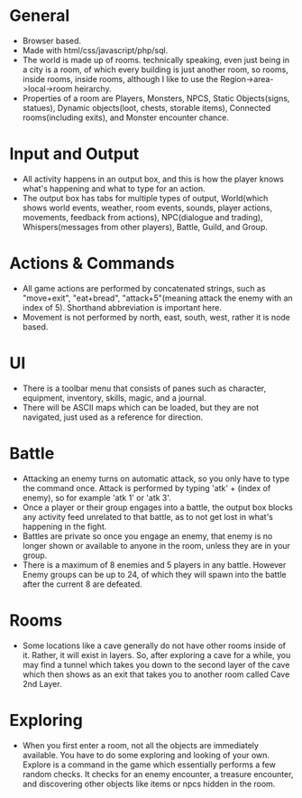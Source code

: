# General
- Browser based.
- Made with html/css/javascript/php/sql.
- The world is made up of rooms. technically speaking, even just being in a city is a room, of which every building is just another room, so rooms, inside rooms, inside rooms, although I like to use the Region->area->local->room heirarchy.
- Properties of a room are Players, Monsters, NPCS, Static Objects(signs, statues), Dynamic objects(loot, chests, storable items), Connected rooms(including exits), and Monster encounter chance.

# Input and Output
- All activity happens in an output box, and this is how the player knows what's happening and what to type for an action.
- The output box has tabs for multiple types of output, World(which shows world events, weather, room events, sounds, player actions, movements, feedback from actions), NPC(dialogue and trading), Whispers(messages from other players), Battle, Guild, and Group.

# Actions & Commands
- All game actions are performed by concatenated strings, such as "move+exit", "eat+bread", "attack+5"(meaning attack the enemy with an index of 5). Shorthand abbreviation is important here.
- Movement is not performed by north, east, south, west, rather it is node based.

# UI
- There is a toolbar menu that consists of panes such as character, equipment, inventory, skills, magic, and a journal.
- There will be ASCII maps which can be loaded, but they are not navigated, just used as a reference for direction.

# Battle
- Attacking an enemy turns on automatic attack, so you only have to type the command once. Attack is performed by typing 'atk' + (index of enemy), so for example 'atk 1' or 'atk 3'.
- Once a player or their group engages into a battle, the output box blocks any activity feed unrelated to that battle, as to not get lost in what's happening in the fight.
- Battles are private so once you engage an enemy, that enemy is no longer shown or available to anyone in the room, unless they are in your group.
- There is a maximum of 8 enemies and 5 players in any battle. However Enemy groups can be up to 24, of which they will spawn into the battle after the current 8 are defeated.

# Rooms
- Some locations like a cave generally do not have other rooms inside of it. Rather, it will exist in layers. So, after exploring a cave for a while, you may find a tunnel which takes you down to the second layer of the cave which then shows as an exit that takes you to another room called Cave 2nd Layer.

# Exploring
-  When you first enter a room, not all the objects are immediately available. You have to do some exploring and looking of your own. Explore is a command in the game which essentially performs a few random checks. It checks for an enemy encounter, a treasure encounter, and discovering other objects like items or npcs hidden in the room.
